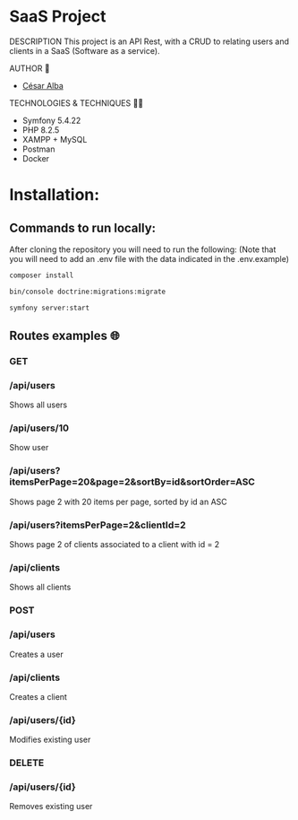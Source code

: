 # SaaS Project

DESCRIPTION
This project is an API Rest, with a CRUD to relating users and clients in a SaaS (Software as a service).

AUTHOR 🧑
- [César Alba](https://github.com/Cesario87)

TECHNOLOGIES & TECHNIQUES 👨‍💻
- Symfony 5.4.22
- PHP 8.2.5
- XAMPP + MySQL
- Postman
- Docker

# Installation:
## Commands to run locally:
After cloning the repository you will need to run the following:
(Note that you will need to add an .env file with the data indicated in the .env.example)
```bash
composer install
```
```bash
bin/console doctrine:migrations:migrate
```
```bash
symfony server:start
```

## Routes examples 🌐
### GET
### /api/users
Shows all users
### /api/users/10
Show user
### /api/users?itemsPerPage=20&page=2&sortBy=id&sortOrder=ASC
Shows page 2 with 20 items per page, sorted by id an ASC
### /api/users?itemsPerPage=2&clientId=2
Shows page 2 of clients associated to a client with id = 2
### /api/clients
Shows all clients

### POST
### /api/users
Creates a user
### /api/clients
Creates a client
### /api/users/{id}
Modifies existing user
### DELETE
### /api/users/{id}
Removes existing user